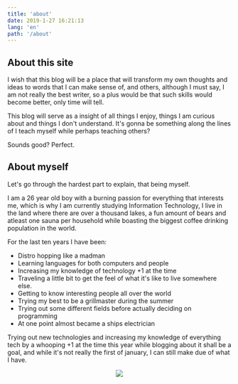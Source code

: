 ```yaml
---
title: 'about'
date: 2019-1-27 16:21:13
lang: 'en'
path: '/about'
---
```


## About this site

I wish that this blog will be a place that will transform my own thoughts and ideas to words that
I can make sense of, and others, although I must say, I am not really the best writer, so a plus
would be that such skills would become better, only time will tell.

This blog will serve as a insight of all things I enjoy, things I am curious about and things I don't understand.
It's gonna be something along the lines of I teach myself while perhaps teaching others?

Sounds good? Perfect.

## About myself

Let's go through the hardest part to explain, that being myself.

I am a 26 year old boy with a burning passion for everything that interests me, which is why I
am currently studying Information Technology, I live in the land where there are over a thousand
lakes, a fun amount of bears and atleast one sauna per household while boasting the biggest
coffee drinking population in the world.

For the last ten years I have been:

-   Distro hopping like a madman
-   Learning languages for both computers and people
-   Increasing my knowledge of technology +1 at the time
-   Traveling a little bit to get the feel of what it's like to live somewhere else.
-   Getting to know interesting people all over the world
-   Trying my best to be a grillmaster during the summer
-   Trying out some different fields before actually deciding on programming
-   At one point almost became a ships electrician

Trying out new technologies and increasing my knowledge of everything tech by a whooping +1 at the
time this year while blogging about it shall be a goal, and while it's not really the first of january,
I can still make due of what I have.

<div align="center">

![](https://1.bp.blogspot.com/-inP6Y69ZNSs/V89SfuSZ_ZI/AAAAAAAAllo/PhbMxg2f-kQLgnP8yU39Vo06EcWs7C2xQCPcB/s1600/Omake%2BGif%2BAnime%2B-%2BNew%2BGame%2521%2B-%2BEpisode%2B10%2B-%2BUmiko%2BPuzzled.gif) 

</div>
